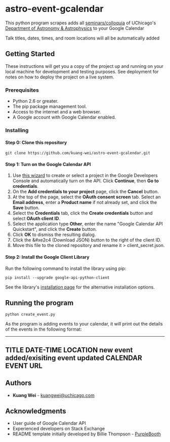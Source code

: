 # astro-event-gcalendar

This python program scrapes adds all [seminars/colloquia](http://astro.uchicago.edu/events/index.php) of UChicago's [Department of Astronomy & Astrophysics](http://astro.uchicago.edu) to your Google Calendar

Talk titles, dates, times, and room locations will all be automatically added

## Getting Started

These instructions will get you a copy of the project up and running on your local machine for development and testing purposes. See deployment for notes on how to deploy the project on a live system.

### Prerequisites

* Python 2.6 or greater.
* The pip package management tool.
* Access to the internet and a web browser.
* A Google account with Google Calendar enabled.

### Installing

#### Step 0: Clone this repository
```
git clone https://github.com/kuang-wei/astro-event-gcalendar.git
```

#### Step 1: Turn on the Google Calendar API
1. Use [this wizard](https://console.developers.google.com/start/api?id=calendar) to create or select a project in the Google Developers Console and automatically turn on the API. Click **Continue**, then **Go to credentials**.
2. On the **Add credentials to your project** page, click the **Cancel** button.
3. At the top of the page, select the **OAuth consent screen** tab. Select an **Email address**, enter a **Product name** if not already set, and click the **Save** button.
4. Select the **Credentials** tab, click the **Create credentials** button and select **OAuth client ID**.
5. Select the application type **Other**, enter the name "Google Calendar API Quickstart", and click the **Create** button.
6. Click **OK** to dismiss the resulting dialog.
7. Click the &#xe2c4 (Download JSON) button to the right of the client ID.
8. Move this file to the cloned repository and rename it > client_secret.json.

#### Step 2: Install the Google Client Library
Run the following command to install the library using pip:
```
pip install --upgrade google-api-python-client
```
See the library's [installation page](https://developers.google.com/api-client-library/python/start/installation) for the alternative installation options.


## Running the program

```
python create_event.py
```
As the program is adding events to your calendar, it will print out the details of the events in the following format:

------------------
TITLE
DATE-TIME
LOCATION
new event added/exisiting event updated
CALENDAR EVENT URL
------------------

## Authors

* **Kuang Wei** - <kuangwei@uchicago.com>

## Acknowledgments

* User guide of Google Calendar API
* Experienced developers on Stack Exchange
* README template initially developed by Billie Thompson - [PurpleBooth](https://github.com/PurpleBooth)